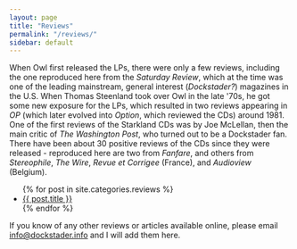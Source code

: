 ```yaml
---
layout: page
title: "Reviews"
permalink: "/reviews/"
sidebar: default
---
```


When Owl first released the LPs, there were only a few reviews, including the one reproduced here from the *Saturday Review*, which at the time was one of  the leading mainstream, general interest (*Dockstader?*) magazines in the U.S. When Thomas Steenland took over Owl in the late '70s, he got some new exposure for the LPs, which resulted in two reviews appearing in *OP* (which later evolved into *Option*, which reviewed the CDs) around 1981. One of the first reviews of the Starkland CDs was by Joe McLellan, then the main critic of *The Washington Post*, who turned out to be a Dockstader fan. There have been about 30 positive reviews of the CDs since they were released - reproduced here are two from *Fanfare*, and others from *Stereophile*, *The Wire*, *Revue et Corrigee* (France), and *Audioview* (Belgium).

<ul>
    {% for post in site.categories.reviews %}
    <li><a href="{{ site.url }}{{ post.url }}">{{ post.title }}</a></li>
    {% endfor %}
</ul>

If you know of any other reviews or articles available online, please email <info@dockstader.info> and I will add them here.